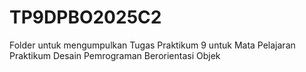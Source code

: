 # TP9DPBO2025C2
Folder untuk mengumpulkan Tugas Praktikum 9 untuk Mata Pelajaran Praktikum Desain Pemrograman Berorientasi Objek
